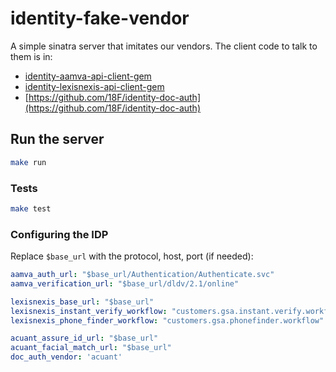 # identity-fake-vendor

A simple sinatra server that imitates our vendors. The client code to talk to them is in:

- [identity-aamva-api-client-gem](https://github.com/18F/identity-aamva-api-client-gem)
- [identity-lexisnexis-api-client-gem](http://github.com/18f/identity-lexisnexis-api-client-gem/)
- [https://github.com/18F/identity-doc-auth](https://github.com/18F/identity-doc-auth)

## Run the server

```bash
make run
```

### Tests

```bash
make test
```

### Configuring the IDP

Replace `$base_url` with the protocol, host, port (if needed):

```yaml
aamva_auth_url: "$base_url/Authentication/Authenticate.svc"
aamva_verification_url: "$base_url/dldv/2.1/online"

lexisnexis_base_url: "$base_url"
lexisnexis_instant_verify_workflow: "customers.gsa.instant.verify.workflow"
lexisnexis_phone_finder_workflow: "customers.gsa.phonefinder.workflow"

acuant_assure_id_url: "$base_url"
acuant_facial_match_url: "$base_url"
doc_auth_vendor: 'acuant'
```
